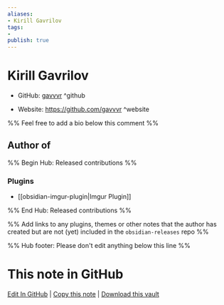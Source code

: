 ```yaml
---
aliases:
- Kirill Gavrilov
tags:
- 
publish: true
---
```


# Kirill Gavrilov

- GitHub: [gavvvr](https://github.com/gavvvr/) ^github
<!-- - Discord: `@` ^discord-->
- Website: <https://github.com/gavvvr> ^website
<!-- - [[Publish sites|Publish site]]: ^publish-->

%% Feel free to add a bio below this comment %%


## Author of

%% Begin Hub: Released contributions %%
### Plugins
- [[obsidian-imgur-plugin|Imgur Plugin]]

%% End Hub: Released contributions %%

%% Add links to any plugins, themes or other notes that the author has created but are not (yet) included in the `obsidian-releases` repo %%

<!--
### Unlisted plugins

- 
-->

<!--
### Others

- 
-->

<!--
## Sponsor this author

- [[GitHub sponsors]]: [Sponsor @gavvvr on GitHub Sponsors](https://github.com/sponsors/gavvvr) ^github-sponsor
- [[Buy me a coffee]]: ^buy-me-a-coffee
- [[PayPal]]: ^paypal
- [[Patreon]]: ^patreon

-->

<!--
## Follow this author

- [[YouTube Channels|On YouTube]]: ^youtube
- Twitter: ^twitter
- ...
-->

%% Hub footer: Please don't edit anything below this line %%

# This note in GitHub

<span class="git-footer">[Edit In GitHub](https://github.dev/obsidian-community/obsidian-hub/blob/main/01%20-%20Community/People/gavvvr.md "git-hub-edit-note") | [Copy this note](https://raw.githubusercontent.com/obsidian-community/obsidian-hub/main/01%20-%20Community/People/gavvvr.md "git-hub-copy-note") | [Download this vault](https://github.com/obsidian-community/obsidian-hub/archive/refs/heads/main.zip "git-hub-download-vault") </span>